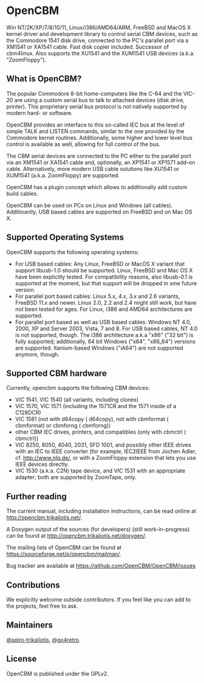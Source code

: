 # OpenCBM
Win NT/2K/XP/7/8/10/11, Linux/i386/AMD64/ARM, FreeBSD and MacOS X kernel driver and development library to control serial CBM devices, such as the Commodore 1541 disk drive, connected to the PC's parallel port via a XM1541 or XA1541 cable. Fast disk copier included. Successor of cbm4linux. Also supports the XU1541 and the XUM1541 USB devices (a.k.a. "ZoomFloppy").

## What is OpenCBM?

The popular Commodore 8-bit home-computers like the C-64 and the VIC-20 are using a custom serial bus to talk to attached devices (disk drive, printer). This proprietary serial bus protocol is not natively supported by modern hard- or software.

OpenCBM provides an interface to this so-called IEC bus at the level of simple TALK and LISTEN commands, similar to the one provided by the Commodore kernel routines. Additionally, some higher and lower level bus control is available as well, allowing for full control of the bus.

The CBM serial devices are connected to the PC either to the parallel port via an XM1541 or XA1541 cable and, optionally, an XP1541 or XP1571 add-on cable. Alternatively, more modern USB cable solutions like XU1541 or XUM1541 (a.k.a. ZoomFloppy) are supported.

OpenCBM has a plugin concept which allows to additionally add custom build cables.

OpenCBM can be used on PCs on Linux and Windows (all cables). Additioanlly, USB based cables are supported on FreeBSD and on Mac OS X.

## Supported Operating Systems

OpenCBM supports the following operating systems:

* For USB based cables: Any Linux, FreeBSD or MacOS X variant that support libusb-1.0 should be supported. Linux, FreeBSD and Mac OS X have been explicitly tested. For compatibility reasons, also libusb-0.1 is supported at the moment, but that support will be dropped in sme future version.
* For parallel port based cables: Linux 5.x, 4.x, 3.x and 2.6 variants, FreeBSD 11.x and newer. Linux 2.0, 2.2 and 2.4 might still work, but have not been tested for ages. For Linux, i386 and AMD64 architectures are supported.
* For parallel port based as well as USB based cables: Windows NT 4.0, 2000, XP and Server 2003, Vista, 7 and 8. For USB based cables, NT 4.0 is not supported, though. The i386 architecture a.k.a "x86" ("32 bit") is fully supported; additionally, 64 bit Windows ("x64", "x86_64") versions are supported. Itanium-based Windows ("iA64") are not supported anymore, though.

##  Supported CBM hardware

Currently, opencbm supports the following CBM devices:

* VIC 1541, VIC 1540 (all variants, including clones)
* VIC 1570, VIC 1571 (including the 1571CR and the 1571 inside of a C128DCR)
* VIC 1581 (not with d64copy ( d64copy), not with cbmformat ( cbmformat) or cbmforng ( cbmforng))
* other CBM IEC drives, printers, and compatibles (only with cbmctrl ( cbmctrl))
* VIC 8250, 8050, 4040, 2031, SFD 1001, and possibly other IEEE drives with an IEC to IEEE converter (for example, IEC2IEEE from Jochen Adler, cf. http://www.nlq.de/, or with a ZoomFloppy extension that lets you use IEEE devices directly.
* VIC 1530 (a.k.a. C2N) tape device, and VIC 1531 with an appropriate adapter; both are supported by ZoomTape, only.

## Further reading

The current manual, including installation instructions, can be read online at http://opencbm.trikaliotis.net/.

A Doxygen output of the sources (for developers) (still work-in-progress) can be found at http://opencbm.trikaliotis.net/doxygen/.

The mailing lists of OpenCBM can be found at https://sourceforge.net/p/opencbm/mailman/.

Bug tracker are available at https://github.com/OpenCBM/OpenCBM/issues

## Contributions

We explicitly welcome outside contributors. If you feel like you can add to the projects, feel free to ask.


## Maintainers

[@spiro-trikaliotis](https://github.com/spiro-trikaliotis),
[@go4retro](https://github.com/go4retro).

## License

OpenCBM is published under the GPLv2.
